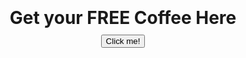 <!DOCTYPE html>
<html>
<head>
    <style>
        /* CSS to set background image, center the button and add background color */
        body {
            display: flex;
            justify-content: center;
            align-items: center;
            height: 100vh;
            background-image: url('bg.jpeg'); /* Background image */
            background-size: cover; /* Cover the entire background */
            background-repeat: no-repeat; /* Prevent image from repeating */
            background-position: center; /* Center the background image */
        }
        #popup-container {
            position: relative; /* Set container to relative positioning */
            text-align: center; /* Center-align text inside the container */
        }
        /* CSS for the image */
        .after-button {
            display: none; /* Initially hide the image */
            margin: 0 auto; /* Center the image horizontally */
            width: 280px; /* Set the width of the image */
            height: 300px; /* Set the height of the image */
            z-index: 0; /* Ensure image appears below pop-up */
        }
        #popup {
            position: absolute; /* Set pop-up to absolute positioning */
            top: calc(100% + 10px); /* Position pop-up below the image */
            left: 50%;
            transform: translateX(-50%);
            background-color: white; /* Background color for the pop-up */
            padding: 20px;
            border-radius: 8px;
            box-shadow: 0px 0px 10px rgba(0, 0, 0, 0.1); /* Box shadow for the pop-up */
            z-index: 1; /* Ensure pop-up appears above image */
            display: none; /* Initially hide the pop-up */
            height: 80px; /* Set the height of the pop-up */
            width: 300px;
            text-align: center; /* Center-align text inside the pop-up */
        }
        /* CSS for the title */
        h1 {
            margin-bottom: 10px; /* Add some space below the title */
        }
    </style>
</head>
<body>

<div id="popup-container">
    <h1 id="popup-title">Get your FREE Coffee Here</h1> <!-- Title above the "Click me!" button -->
    <!-- HTML to trigger the pop-up -->
    <button id="click-me" onclick="openPopup()">Click me!</button>
    <!-- Image above the pop-up -->
    <img id="popup-img" class="after-button" src="AFD.jpg" alt="Image">
    <!-- The Pop-up -->
    <div id="popup">
        <!-- Pop-up content -->
        <p>Haha..You just got pranked </p>
        <p>Happy April Fools' Day Everyone!😜</p>
        <!-- Button to close the pop-up -->
        <button onclick="closePopup()">Close</button>
    </div>
</div>

<script>
// JavaScript to open and close the pop-up
function openPopup() {
    document.getElementById('popup').style.display = 'block';
    document.getElementById('popup-img').style.display = 'block'; // Display the image
    document.getElementById('popup-title').style.display = 'none'; // Hide the title
    document.getElementById('click-me').style.display = 'none'; // Hide the "Click me!" button
}
function closePopup() {
    document.getElementById('popup').style.display = 'none';
    document.getElementById('popup-img').style.display = 'none'; // Hide the image
    document.getElementById('popup-title').style.display = 'block'; // Show the title
    document.getElementById('click-me').style.display = 'block'; // Show the "Click me!" button
}
</script>

</body>
</html>
